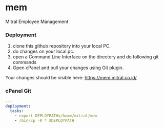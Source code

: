 # mem
Mitral Employee Management

### Deployment
1. clone this github repository into your local PC.
2. do changes on your local pc.
3. open a Command Line Interface on the directory and do following git commands
4. Open cPanel and pull your changes using Git plugin.

Your changes should be visible here: https://mem.mitral.co.id/


### cPanel Git 
```yaml
---
deployment:
  tasks:
    - export DEPLOYPATH=/home/mitral/mem
    - /bin/cp -R * $DEPLOYPATH
 ```
